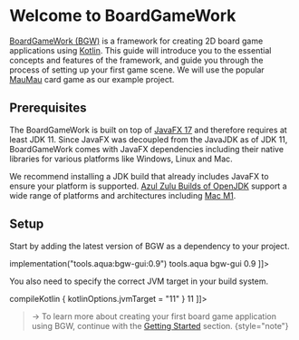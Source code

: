 [MauMauRules]: https://en.wikipedia.org/wiki/Mau_Mau_(card_game)
[BGW]: https://github.com/tudo-aqua/bgw
[JavaFX 17]: https://openjfx.io/openjfx-docs/
[AzulZuluOpenJDK]: https://www.azul.com/downloads/?version=java-11-lts&package=jdk-fx#download-openjdk
[Mac M1]: https://www.azul.com/downloads/?version=java-11-lts&os=macos&architecture=arm-64-bit&package=jdk-fx#download-openjdk

[BoardGameApplicationKDoc]: https://tudo-aqua.github.io/bgw/bgw-gui-kdoc/bgw-gui/tools.aqua.bgw.core/-board-game-application/index.html
[BoardGameSceneKDoc]: bgw-gui/build/dokka/html/bgw-gui/tools.aqua.bgw.core/-board-game-scene/index.html

[MenuSceneKDoc]: bgw-gui-kdoc/bgw-gui/tools.aqua.bgw.core/-menu-scene/index.html
[GameComponentKDoc]: bgw-gui-kdoc/bgw-gui/tools.aqua.bgw.components.gamecomponentviews/-game-component-view/index.html
[StaticComponentViewKDoc]: bgw-gui-kdoc/bgw-gui/tools.aqua.bgw.components/-static-component-view/index.html
[LabelKDoc]: bgw-gui-kdoc/bgw-gui/tools.aqua.bgw.components.uicomponents/-label/index.html
[ButtonKDoc]: bgw-gui-kdoc/bgw-gui/tools.aqua.bgw.components.uicomponents/-button/index.html
[ContainerKDoc]: bgw-gui-kdoc/bgw-gui/tools.aqua.bgw.components.container/-game-component-container/index.html
[CardStackKDoc]: bgw-gui-kdoc/bgw-gui/tools.aqua.bgw.components.container/-card-stack/index.html
[LinearLayoutKDoc]: bgw-gui-kdoc/bgw-gui/tools.aqua.bgw.components.container/-linear-layout/index.html

[showGameSceneKDoc]: bgw-gui-kdoc/bgw-gui/tools.aqua.bgw.core/-board-game-application/show-game-scene.html
[showMenuSceneKDoc]: bgw-gui-kdoc/bgw-gui/tools.aqua.bgw.core/-board-game-application/show-menu-scene.html
[showKDoc]: bgw-gui-kdoc/bgw-gui/tools.aqua.bgw.core/-board-game-application/show.html
[addComponentsKDoc]: bgw-gui-kdoc/bgw-gui/tools.aqua.bgw.core/-scene/add-components.html

[UIComponentDoc]: components/uicomponents/uicomponents.md
[LayoutViewDoc]: components/layout/layout.md
[VisualsDoc]: visual.md
[GettingStarted]: Getting-Started.md
[Kotlin]: https://kotlinlang.org/

# Welcome to BoardGameWork

[BoardGameWork (BGW)][BGW] is a framework for creating 2D board game applications using [Kotlin][Kotlin].
This guide will introduce you to the essential concepts and features of the framework, and guide you through the process
of setting up your first game scene. We will use the popular [MauMau][MauMauRules] card game as our example project.

## Prerequisites

The BoardGameWork is built on top of [JavaFX 17][JavaFX 17] and therefore requires at least JDK 11.
Since JavaFX was decoupled from the JavaJDK as of JDK 11, BoardGameWork comes with JavaFX dependencies including their
native libraries for various platforms like Windows, Linux and Mac.

We recommend installing a JDK build that already includes JavaFX to ensure your platform is supported.
[Azul Zulu Builds of OpenJDK][AzulZuluOpenJDK] support a wide range of platforms and architectures including [Mac M1][Mac M1].

## Setup

Start by adding the latest version of BGW as a dependency to your project.

<tabs group="gradleMaven">
    <tab title="Gradle" group-key="gradle">
        <code-block lang="gradle">
        implementation("tools.aqua:bgw-gui:0.9")
        </code-block>
    </tab>
    <tab title="Maven" group-key="maven">
        <code-block lang="xml">
            <![CDATA[
            <dependency>
              <groupId>tools.aqua</groupId>
              <artifactId>bgw-gui</artifactId>
              <version>0.9</version>
            </dependency>
           ]]>
        </code-block>
    </tab>
</tabs>

You also need to specify the correct JVM target in your build system.

<tabs group="gradleMaven">
    <tab title="Gradle" group-key="gradle">
        <code-block lang="gradle">
            compileKotlin {
                kotlinOptions.jvmTarget = "11"
            }
        </code-block>
    </tab>
    <tab title="Maven" group-key="maven">
        <code-block lang="xml">
            <![CDATA[
            <configuration>
                <jvmTarget>11</jvmTarget>
            </configuration>
            ]]>
        </code-block>
    </tab>
</tabs>

> → To learn more about creating your first board game application using BGW, continue with the [Getting Started][GettingStarted] section.
{style="note"}